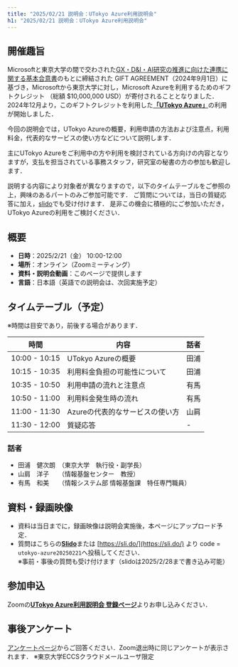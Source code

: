 ```yaml
---
title: "2025/02/21 説明会：UTokyo Azure利用説明会"
h1: "2025/02/21 説明会：UTokyo Azure利用説明会"
---
```


## 開催趣旨

Microsoftと東京大学の間で交わされた[GX・D&I・AI研究の推進に向けた連携に関する基本合意書](https://www.u-tokyo.ac.jp/focus/ja/articles/z1701_00012.html)のもとに締結された GIFT AGREEMENT（2024年9月1日）に基づき，Microsoftから東京大学に対し，Microsoft Azureを利用するためのギフトクレジット （総額 $10,000,000 USD）が寄付されることとなりました．
2024年12月より，このギフトクレジットを利用した[**「UTokyo Azure」**](/research_computing/utokyo_azure/)の利用が開始しました．

今回の説明会では，UTokyo Azureの概要，利用申請の方法および注意点，利用料金，代表的なサービスの使い方などについて説明します．

主にUTokyo Azureをご利用中の方や利用を検討されている方向けの内容となりますが，支払を担当されている事務スタッフ，研究室の秘書の方の参加も歓迎します．

説明する内容により対象者が異なりますので，以下のタイムテーブルをご参照の上，興味のあるパートのみご参加可能です．
ご質問については，当日の質疑応答に加え，[slido](https://app.sli.do/event/ig9R1n6FPpnuPoQrDtyje8)でも受け付けます．
是非この機会に積極的にご参加いただき，UTokyo Azureの利用をご検討ください．

## 概要
- **日時**：2025/2/21（金） 10:00-12:00
- **場所**：オンライン（Zoomミーティング）
- **資料・説明会動画**：このページで提供します
- **言語**：日本語（英語での説明会は、次回実施予定）

## タイムテーブル（予定）
※時間は目安であり，前後する場合があります．

| 時間   | 内容   | 話者   |
|--------|--------|--------|
| 10:00 - 10:15 | UTokyo Azureの概要   | 田浦   |
| 10:15 - 10:35  | 利用料金負担の可能性について   | 田浦   |
| 10:35 - 10:50  | 利用申請の流れと注意点   | 有馬 |
| 10:50 - 11:00  | 利用料金発生時の流れ | 有馬 |
| 11:00 - 11:30 | Azureの代表的なサービスの使い方   | 山肩 |
| 11:30 - 12:00 | 質疑応答 | - |


   
### 話者
- 田浦　健次朗　（東京大学　執行役・副学長）
- 山肩　洋子　　（情報基盤センター　教授）
- 有馬　和美　　（情報システム部 情報基盤課　特任専門職員）

## 資料・録画映像

- 資料は当日までに，録画映像は説明会実施後，本ページにアップロード予定．
- 質問はこちらの[**Slido**](https://app.sli.do/event/ig9R1n6FPpnuPoQrDtyje8)または [https://sli.do/](https://sli.do/) より code = `utokyo-azure20250221`へ投稿してください．<br>
※事前・事後の質問も受け付けます（slidoは2025/2/28まで書き込み可能）



## 参加申込
Zoomの[**UTokyo Azure利用説明会 登録ページ**](https://u-tokyo-ac-jp.zoom.us/meeting/register/NsntDBBiSUecESy1vR58bw)よりお申し込みください．

## 事後アンケート
[アンケートページ](https://forms.gle/sfL7LCxX3EwY86rP6)からご回答ください．Zoom退出時に同じアンケートが表示されます．
※東京大学ECCSクラウドメールユーザ限定
